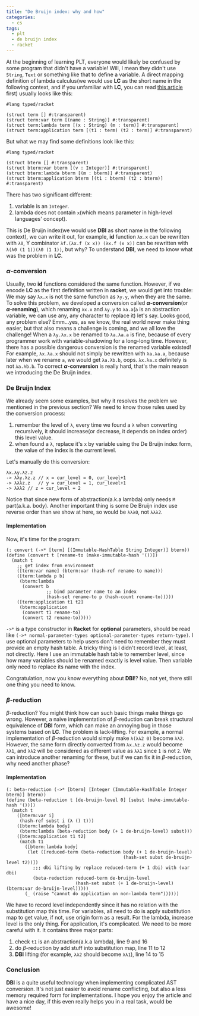 ```yaml
---
title: "De Bruijn index: why and how"
categories:
  - cs
tags:
  - plt
  - de bruijn index
  - racket
---
```


At the beginning of learning PLT, everyone would likely be confused by some program that didn't have a variable! Will, I mean they didn't use `String`, `Text` or something like that to define a variable. A direct mapping definition of lambda calculus(we would use **LC** as the short name in the following context, and if you unfamiliar with **LC**, you can read [this article](/blog/2020/01/01/cs/note-what-is-lambda-calculus/) first) usually looks like this:

```racket
#lang typed/racket

(struct term [] #:transparent)
(struct term:var term [(name : String)] #:transparent)
(struct term:lambda term [(x : String) (m : term)] #:transparent)
(struct term:application term [(t1 : term) (t2 : term)] #:transparent)
```

But what we may find some definitions look like this:

```racket
#lang typed/racket

(struct bterm [] #:transparent)
(struct bterm:var bterm [(v : Integer)] #:transparent)
(struct bterm:lambda bterm [(m : bterm)] #:transparent)
(struct bterm:application bterm [(t1 : bterm) (t2 : bterm)] #:transparent)
```

There has two significant different:

1. variable is an `Integer`.
2. lambda does not contain `x`(which means parameter in high-level languages' concept).

This is De Bruijn index(we would use **DBI** as short name in the following context), we can write it out, for example, **id** function `λx.x` can be rewritten with `λ0`, Y combinator `λf.(λx.f (x x)) (λx.f (x x))` can be rewritten with `λ(λ0 (1 1))(λ0 (1 1))`, but why? To understand **DBI**, we need to know what was the problem in **LC**.

### $\alpha$-conversion

Usually, two **id** functions considered the same function. However, if we encode **LC** as the first definition written in **racket**, we would get into trouble: We may say `λx.x` is not the same function as `λy.y`, when they are the same. To solve this problem, we developed a conversion called **$\alpha$-conversion**(or **$\alpha$-renaming**), which renaming `λx.x` and `λy.y` to `λa.a`(`a` is an abstraction variable, we can use any, any character to replace it) let's say. Looks good, any problem else? Emm...yes, as we know, the real world never make thing easier, but that also means a challenge is coming, and we all love the challenge! When a `λy.λx.x` be renamed to `λa.λa.a` is fine, because of every programmer work with variable-shadowing for a long-long time. However, there has a possible dangerous conversion is the renamed variable existed! For example, `λx.λa.x` should not simply be rewritten with `λa.λa.a`, because later when we rename `a`, we would get `λa.λb.b`, oops. `λx.λa.x` definitely is not `λa.λb.b`. To correct **$\alpha$-conversion** is really hard, that's the main reason we introducing the De Bruijn index.

### De Bruijn Index

We already seem some examples, but why it resolves the problem we mentioned in the previous section? We need to know those rules used by the conversion process:

1. remember the level of `λ`, every time we found a `λ` when converting recursively, it should increase(or decrease, it depends on index order) this level value.
2. when found a `λ`, replace it's `x` by variable using the De Bruijn index form, the value of the index is the current level.

Let's manually do this conversion:

```
λx.λy.λz.z
-> λλy.λz.z // x = cur_level = 0, cur_level+1
-> λλλz.z   // y = cur_level = 1, cur_level+1
-> λλλ2 // z = cur_level = 2
```

Notice that since new form of abstraction(a.k.a lambda) only needs `M` part(a.k.a. body). Another important thing is some De Bruijn index use reverse order than we show at here, so would be `λλλ0`, not `λλλ2`.

#### Implementation

Now, it's time for the program:

```racket
(: convert (->* [term] [(Immutable-HashTable String Integer)] bterm))
(define (convert t [rename-to (make-immutable-hash '())])
  (match t
    ;; get index from environment
    ([term:var name] (bterm:var (hash-ref rename-to name)))
    ([term:lambda p b]
     (bterm:lambda
      (convert b
               ;; bind parameter name to an index
               (hash-set rename-to p (hash-count rename-to)))))
    ([term:application t1 t2]
     (bterm:application
      (convert t1 rename-to)
      (convert t2 rename-to)))))
```

`->*` is a type constructor in **Racket** for **optional** parameters, should be read like `(->* normal-parameter-types optional-parameter-types return-type)`. I use optional parameters to help users don't need to remember they must provide an empty hash table. A tricky thing is I didn't record level, at least, not directly. Here I use an immutable hash table to remember level, since how many variables should be renamed exactly is level value. Then variable only need to replace its name with the index.

Congratulation, now you know everything about **DBI**!? No, not yet, there still one thing you need to know.

### $\beta$-reduction

$\beta$-reduction? You might think how can such basic things make things go wrong. However, a naive implementation of $\beta$-reduction can break structural equivalence of **DBI** form, which can make an annoying bug in those systems based on **LC**. The problem is lack-lifting. For example, a normal implementation of $\beta$-reduction would simply make `λ(λλ2 0)` become `λλ2`. However, the same form directly converted from `λx.λz.z` would become `λλ1`, and `λλ2` will be considered as different value as `λλ1` since `1` is not `2`. We can introduce another renaming for these, but if we can fix it in $\beta$-reduction, why need another phase?

#### Implementation

```racket{numberLines: true}
(: beta-reduction (->* [bterm] [Integer (Immutable-HashTable Integer bterm)] bterm))
(define (beta-reduction t [de-bruijn-level 0] [subst (make-immutable-hash '())])
  (match t
    ([bterm:var i]
     (hash-ref subst i (λ () t)))
    ([bterm:lambda body]
     (bterm:lambda (beta-reduction body (+ 1 de-bruijn-level) subst)))
    ([bterm:application t1 t2]
     (match t1
       ([bterm:lambda body]
        (let ([reduced-term (beta-reduction body (+ 1 de-bruijn-level)
                                            (hash-set subst de-bruijn-level t2))])
          ;;; dbi lifting by replace reduced-term (+ 1 dbi) with (var dbi)
          (beta-reduction reduced-term de-bruijn-level
                          (hash-set subst (+ 1 de-bruijn-level) (bterm:var de-bruijn-level)))))
       (_ (raise "cannot do application on non-lambda term"))))))
```

We have to record level independently since it has no relation with the substitution map this time. For variables, all need to do is apply substitution map to get value, if not, use origin form as a result. For the lambda, increase level is the only thing. For application, it's complicated. We need to be more careful with it. It contains three major parts:

1. check `t1` is an abstraction(a.k.a lambda), line 9 and 16
2. do $\beta$-reduction by add stuff into substitution map, line 11 to 12
3. **DBI** lifting (for example, `λλ2` should become `λλ1`), line 14 to 15

### Conclusion

**DBI** is a quite useful technology when implementing complicated AST conversion. It's not just easier to avoid rename conflicting, but also a less memory required form for implementations. I hope you enjoy the article and have a nice day, if this even really helps you in a real task, would be awesome!
